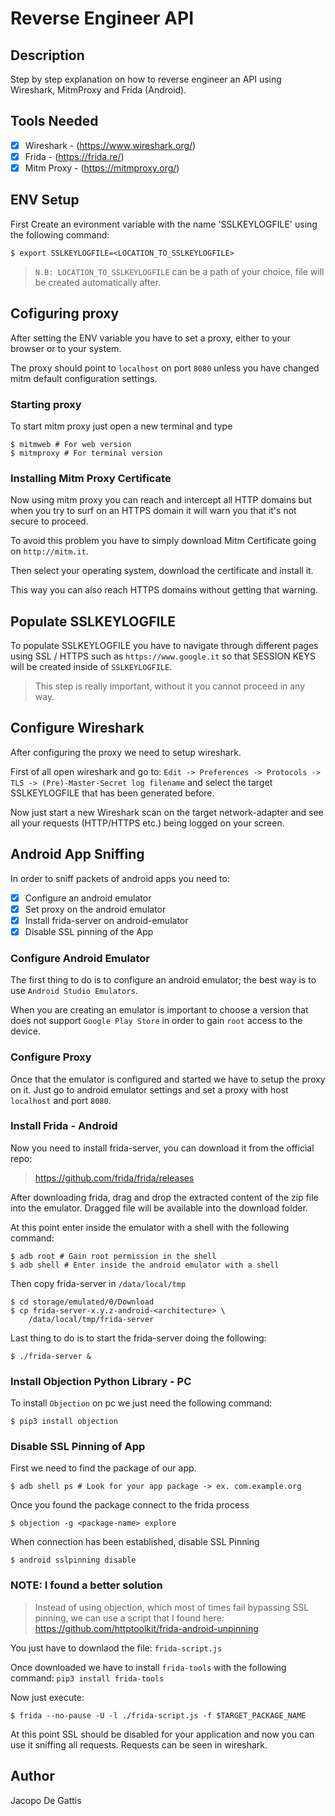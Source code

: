 # Reverse Engineer API

## Description

Step by step explanation on how to reverse engineer an API using Wireshark, MitmProxy and Frida (Android).

## Tools Needed

- [x] Wireshark - (https://www.wireshark.org/)
- [x] Frida - (https://frida.re/)
- [x] Mitm Proxy - (https://mitmproxy.org/)

## ENV Setup

First Create an evironment variable with the name 'SSLKEYLOGFILE' using the following command:

```console
$ export SSLKEYLOGFILE=<LOCATION_TO_SSLKEYLOGFILE>
```

> `N.B: LOCATION_TO_SSLKEYLOGFILE` can be a path of your choice, file will be created automatically after.

## Cofiguring proxy

After setting the ENV variable you have to set a proxy, either to your browser or to your system.

The proxy should point to `localhost` on port `8080` unless you have changed mitm default configuration settings.

<!-- After setting the ENV variable you have to close all browser istances, make sure of that because it's a crucuial step.

Now start a browser instance from the exact same terminal window where you set the ENV variable.

For example on macos you can open `chromium` doing the following command:

```console
$ chromium &
```
At this point just open some SSL / HTTPS pages like for example `https://www.google.it` so that the SSLKEYLOGFILE gets populated -->

### Starting proxy

To start mitm proxy just open a new terminal and type

```console
$ mitmweb # For web version
$ mitmproxy # For terminal version
```

### Installing Mitm Proxy Certificate

Now using mitm proxy you can reach and intercept all HTTP domains but when you try to surf on an HTTPS
domain it will warn you that it's not secure to proceed.

To avoid this problem you have to simply download Mitm Certificate going on `http://mitm.it`.

Then select your operating system, download the certificate and install it.

This way you can also reach HTTPS domains without getting that warning.

## Populate SSLKEYLOGFILE

To populate SSLKEYLOGFILE you have to navigate through different pages using SSL / HTTPS such as `https://www.google.it` so that SESSION KEYS
will be created inside of `SSLKEYLOGFILE`.

> This step is really important, without it you cannot proceed in any way.

## Configure Wireshark

After configuring the proxy we need to setup wireshark.

First of all open wireshark and go to:
`Edit -> Preferences -> Protocols -> TLS -> (Pre)-Master-Secret log filename`
and select the target SSLKEYLOGFILE that has been generated before.

Now just start a new Wireshark scan on the target network-adapter and see all your requests (HTTP/HTTPS etc.)
being logged on your screen.

## Android App Sniffing

In order to sniff packets of android apps you need to:

- [x] Configure an android emulator
- [x] Set proxy on the android emulator
- [x] Install frida-server on android-emulator
- [x] Disable SSL pinning of the App

### Configure Android Emulator

The first thing to do is to configure an android emulator; the best way
is to use `Android Studio Emulators`.

When you are creating an emulator is important to choose a version that does not support
`Google Play Store` in order to gain `root` access to the device.

### Configure Proxy

Once that the emulator is configured and started we have to setup the proxy on it. Just go
to android emulator settings and set a proxy with host `localhost` and port `8080`.

### Install Frida - Android

Now you need to install frida-server, you can download it from the official repo:

> https://github.com/frida/frida/releases

After downloading frida, drag and drop the extracted content of the zip file into the emulator. Dragged file will be
available into the download folder.

At this point enter inside the emulator with a shell with the following command:

```console
$ adb root # Gain root permission in the shell
$ adb shell # Enter inside the android emulator with a shell
```

Then copy frida-server in `/data/local/tmp`

```
$ cd storage/emulated/0/Download
$ cp frida-server-x.y.z-android-<architecture> \
    /data/local/tmp/frida-server
```

Last thing to do is to start the frida-server doing the following:

```console
$ ./frida-server &
```

### Install Objection Python Library - PC

To install `Objection` on pc we just need the following command:

```console
$ pip3 install objection
```

### Disable SSL Pinning of App

First we need to find the package of our app.

```console
$ adb shell ps # Look for your app package -> ex. com.example.org
```

Once you found the package connect to the frida process

```console
$ objection -g <package-name> explore
```

When connection has been established, disable SSL Pinning

```console
$ android sslpinning disable
```

### NOTE: I found a better solution

> Instead of using objection, which most of times fail bypassing SSL pinning,
> we can use a script that I found here: https://github.com/httptoolkit/frida-android-unpinning

You just have to downlaod the file: `frida-script.js`

Once downloaded we have to install `frida-tools` with the following command:
`pip3 install frida-tools`

Now just execute:

```console
$ frida --no-pause -U -l ./frida-script.js -f $TARGET_PACKAGE_NAME
```

At this point SSL should be disabled for your application and now you can
use it sniffing all requests. Requests can be seen in wireshark.

## Author

Jacopo De Gattis
